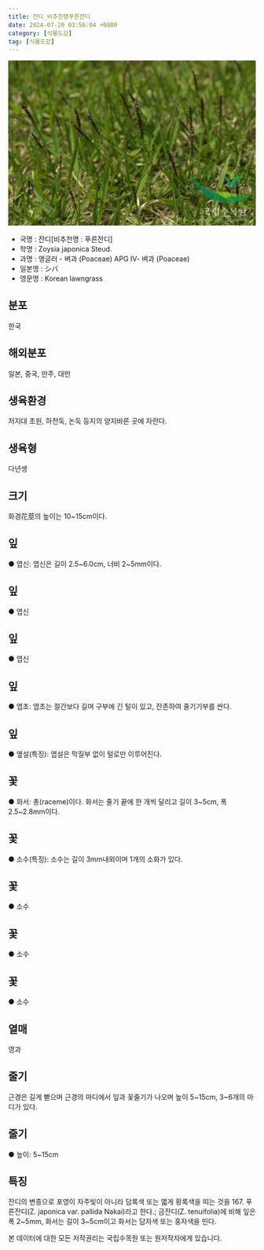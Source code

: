 ```yaml
---
title: 잔디_비추천명푸른잔디
date: 2024-07-20 03:56:04 +0800
category: [식물도감]
tag: [식물도감]
---
```




![잔디[비추천명 : 푸른잔디]](/assets/img/fileUpload/plants/basic/Gramineae/Zoysia/14795/1_th2.JPG)
- 국명 : 잔디[비추천명 : 푸른잔디]
- 학명 : Zoysia japonica Steud.
- 과명 : 앵글러 - 벼과 (Poaceae) APG Ⅳ- 벼과 (Poaceae)
- 일본명 : シバ
- 영문명 : Korean lawngrass


## 분포
한국
## 해외분포
일본, 중국, 만주, 대만
## 생육환경
저지대 초원, 하천둑, 논둑 등지의 양지바른 곳에 자란다.
## 생육형
다년생
## 크기
화경花莖의 높이는 10~15cm이다.
## 잎
● 엽신: 엽신은 길이 2.5~6.0cm, 너비 2~5mm이다.
## 잎
● 엽신
## 잎
● 엽신
## 잎
● 엽초: 엽초는 절간보다 길며 구부에 긴 털이 있고, 잔존하여 줄기기부를 싼다.
## 잎
● 옆설(특징): 엽설은 막질부 없이 털로만 이루어진다.
## 꽃
● 화서: 총(raceme)이다. 화서는 줄기 끝에 한 개씩 달리고 길이 3~5cm, 폭 2.5~2.8mm이다.
## 꽃
● 소수(특징): 소수는 길이 3mm내외이며 1개의 소화가 있다.
## 꽃
● 소수
## 꽃
● 소수
## 꽃
● 소수
## 열매
영과
## 줄기
근경은 길게 뻗으며 근경의 마디에서 잎과 꽃줄기가 나오며 높이 5~15cm, 3~6개의 마디가 있다.
## 줄기
● 높이: 5~15cm
## 특징
잔디의 변종으로 포영이 자주빛이 아니라 담록색 또는 엷게 황록색을 띠는 것을 167. 푸른잔디(Z. japonica var. pallida Nakai)라고 한다.; 금잔디(Z. tenuifolia)에 비해 잎은 폭 2~5mm, 화서는 길이 3~5cm이고 화서는 담자색 또는 홍자색을 띤다.






본 데이터에 대한 모든 저작권리는 국립수목원 또는 원저작자에게 있습니다.
